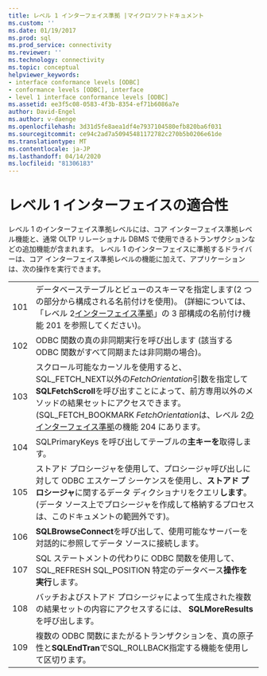 ```yaml
---
title: レベル 1 インターフェイス準拠 |マイクロソフトドキュメント
ms.custom: ''
ms.date: 01/19/2017
ms.prod: sql
ms.prod_service: connectivity
ms.reviewer: ''
ms.technology: connectivity
ms.topic: conceptual
helpviewer_keywords:
- interface conformance levels [ODBC]
- conformance levels [ODBC], interface
- level 1 interface conformance levels [ODBC]
ms.assetid: ee3f5c08-0583-4f3b-8354-ef71b6086a7e
author: David-Engel
ms.author: v-daenge
ms.openlocfilehash: 3d31d5fe8aea1df4e7937104580efb820ba6f031
ms.sourcegitcommit: ce94c2ad7a50945481172782c270b5b0206e61de
ms.translationtype: MT
ms.contentlocale: ja-JP
ms.lasthandoff: 04/14/2020
ms.locfileid: "81306183"
---
```

# <a name="level-1-interface-conformance"></a>レベル 1 インターフェイスの適合性
レベル 1 のインターフェイス準拠レベルには、コア インターフェイス準拠レベル機能と、通常 OLTP リレーショナル DBMS で使用できるトランザクションなどの追加機能が含まれます。 レベル 1 のインターフェイスに準拠するドライバーは、コア インターフェイス準拠レベルの機能に加えて、アプリケーションは、次の操作を実行できます。  
  
|||  
|-|-|  
|101|データベーステーブルとビューのスキーマを指定します(2 つの部分から構成される名前付けを使用)。 (詳細については、「レベル 2[インターフェイス準拠](../../../odbc/reference/develop-app/level-2-interface-conformance.md)」の 3 部構成の名前付け機能 201 を参照してください)。|  
|102|ODBC 関数の真の非同期実行を呼び出します (該当する ODBC 関数がすべて同期または非同期の場合)。|  
|103|スクロール可能なカーソルを使用すると、SQL_FETCH_NEXT以外の*FetchOrientation*引数を指定して**SQLFetchScroll**を呼び出すことによって、前方専用以外のメソッドの結果セットにアクセスできます。 (SQL_FETCH_BOOKMARK *FetchOrientation*は、レベル 2[のインターフェイス準拠](../../../odbc/reference/develop-app/level-2-interface-conformance.md)の機能 204 にあります。|  
|104|SQLPrimaryKeys を呼び出してテーブルの**主キーを**取得します。|  
|105|ストアド プロシージャを使用して、プロシージャ呼び出しに対して ODBC エスケープ シーケンスを使用し、**ストアド プロシージャ**に関するデータ ディクショナリをクエリ**します**。 (データ ソース上でプロシージャを作成して格納するプロセスは、このドキュメントの範囲外です)。|  
|106|**SQLBrowseConnect**を呼び出して、使用可能なサーバーを対話的に参照してデータ ソースに接続します。|  
|107|SQL ステートメントの代わりに ODBC 関数を使用して、SQL_REFRESH SQL_POSITION 特定のデータベース**操作を実行**します。|  
|108|バッチおよびストアド プロシージャによって生成された複数の結果セットの内容にアクセスするには、 **SQLMoreResults**を呼び出します。|  
|109|複数の ODBC 関数にまたがるトランザクションを、真の原子性と**SQLEndTran**でSQL_ROLLBACK指定する機能を使用して区切ります。|
